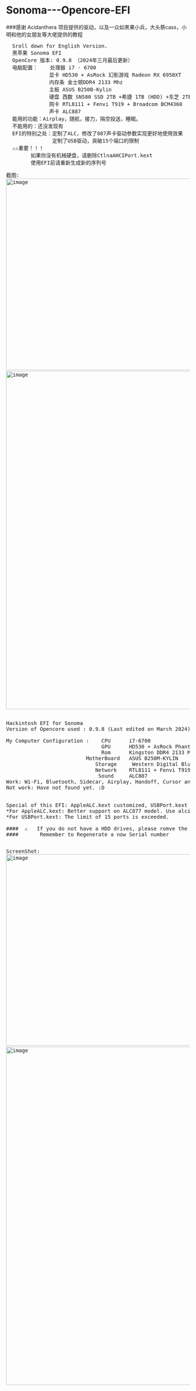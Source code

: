 # Sonoma---Opencore-EFI

###感谢 Acidanthera 项目提供的驱动，以及一众如黑果小兵，大头蔡cass，小明和他的女朋友等大佬提供的教程
<pre>
  Sroll down for English Version.
  黑苹果 Sonoma EFI
  OpenCore 版本: 0.9.8 （2024年三月最后更新）
  电脑配置：    处理器 i7 - 6700
              显卡 HD530 + AsRock 幻影游戏 Radeon RX 6950XT
              内存条 金士顿DDR4 2133 Mhz
              主板 ASUS B250B-Kylin
              硬盘 西数 SN580 SSD 2TB +希捷 1TB (HDD) +东芝 2TB (HDD)
              网卡 RTL8111 + Fenvi T919 + Broadcom BCM4360
              声卡 ALC887
  能用的功能：Airplay，随航，接力，隔空投送，睡眠。
  不能用的：还没发现有
  EFI的特别之处：定制了ALC，修改了887声卡驱动参数实现更好地使用效果
               定制了USB驱动，突破15个端口的限制
  ⚠️⚠️重要！！！
        如果你没有机械硬盘，请删除CtlnaAHCIPort.kext
        使用EFI前请重新生成新的序列号
</pre>

<pre>
截图:
<img width="523" alt="image" src="https://github.com/chunma26/Sonoma---Opencore-EFI/assets/56785635/2abca978-c731-4968-b275-e63c60519c97"> 
<img width="924" alt="image" src="https://github.com/chunma26/Sonoma---Opencore-EFI/assets/56785635/83ffedfa-9bbc-4f6b-9f35-3787874b2969">
</pre>

<pre>

Hackintosh EFI for Sonoma
Version of Opencore used : 0.9.8 (Last edited on March 2024)

My Computer Configuration :    CPU      i7-6700
                               GPU      HD530 + AsRock Phantom Gaming Radeon RX 6950XT
                               Rom      Kingston DDR4 2133 Mhz
                          MotherBoard   ASUS B250M-KYLIN
                             Storage     Western Digital Blue SN580 SSD 2TB + Seagate HDD 1TB + Toshiba HDD 2TB
                             Network    RTL8111 + Fenvi T919 Broadcom BCM4360
                              Sound     ALC887
Work: Wi-Fi, Bluetooth, Sidecar, Airplay, Handoff, Cursor and Keyborad, AirDrop, Fully support on Sleep.
Not work: Have not found yet. :D


Special of this EFI: AppleALC.kext customized, USBPort.kext customized.
*For AppleALC.kext: Better support on ALC877 model. Use alcid 110 instead of 11
*For USBPort.kext: The limit of 15 ports is exceeded.

####  ⚠️   If you do not have a HDD drives, please romve the CtlnaAHCIPort.kext.
####       Remember to Regenerate a now Serial number

</pre>

<pre>
ScreenShot:
<img width="523" alt="image" src="https://github.com/chunma26/Sonoma---Opencore-EFI/assets/56785635/2abca978-c731-4968-b275-e63c60519c97"> 
<img width="924" alt="image" src="https://github.com/chunma26/Sonoma---Opencore-EFI/assets/56785635/83ffedfa-9bbc-4f6b-9f35-3787874b2969">
</pre>
